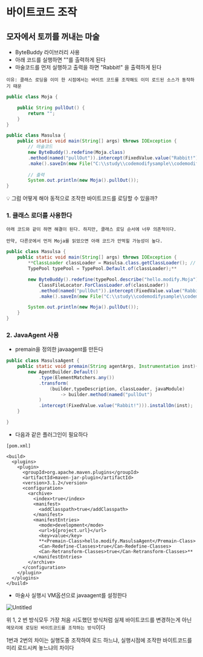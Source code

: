 # 바이트코드 조작

## 모자에서 토끼를 꺼내는 마술

- ByteBuddy 라이브러리 사용
- 아래 코드를 실행하면 ""를 출력하게 된다
- 마술코드를 먼저 실행하고 출력을 하면 "Rabbit!" 을 출력하게 된다

`이유: 클래스 로딩을 이미 한 시점에서는 바이트 코드를 조작해도 이미 로드된 소스가 동작하기 때문`

```java
public class Moja {

	public String pullOut() {
		return "";
	}
}

public class Masulsa {
	public static void main(String[] args) throws IOException {
		// 마술코드
		new ByteBuddy().redefine(Moja.class)
		.method(named("pullOut")).intercept(FixedValue.value("Rabbit!"))
		.make().saveIn(new File("C:\\study\\codemodifysample\\codemodifysample\\target\\classes"));
		
		// 출력
		System.out.println(new Moja().pullOut());
}
```

<aside>
💡 그럼 어떻게 해야 동적으로 조작한 바이트코드를 로딩할 수 있을까?

</aside>

### 1. 클래스 로더를 사용한다

`아래 코드와 같이 하면 해결이 된다. 하지만, 클래스 로딩 순서에 너무 의존적이다.`

`만약, 다른곳에서 먼저 Moja를 읽었으면 아래 코드가 안먹힐 가능성이 높다.`

```java
public class Masulsa {
	public static void main(String[] args) throws IOException {
		**ClassLoader classLoader = Masulsa.class.getClassLoader(); // 클래스로더 사용
		TypePool typePool = TypePool.Default.of(classLoader);**

		new ByteBuddy().redefine(typePool.describe("hello.modify.Moja").resolve(),
			ClassFileLocator.ForClassLoader.of(classLoader))
			.method(named("pullOut")).intercept(FixedValue.value("Rabbit!"))
			.make().saveIn(new File("C:\\study\\codemodifysample\\codemodifysample\\target\\classes"));

		System.out.println(new Moja().pullOut());
	}
}
```

### 2. JavaAgent 사용

- premain을 정의한 javaagent를 만든다

```java
public class MasulsaAgent {
	public static void premain(String agentArgs, Instrumentation inst){
		new AgentBuilder.Default()
			.type(ElementMatchers.any())
			.transform(
				(builder,typeDescription, classLoader, javaModule)
					-> builder.method(named("pullOut")
			)
			.intercept(FixedValue.value("Rabbit!"))).installOn(inst);
	}

}
```

- 다음과 같은 플러그인이 필요하다

```
[pom.xml]

<build>
  <plugins>
    <plugin>
      <groupId>org.apache.maven.plugins</groupId>
      <artifactId>maven-jar-plugin</artifactId>
      <version>3.1.2</version>
      <configuration>
        <archive>
          <index>true</index>
          <manifest>
            <addClasspath>true</addClasspath>
          </manifest>
          <manifestEntries>
            <mode>development</mode>
            <url>${project.url}</url>
            <key>value</key>
            **<Premain-Class>hello.modify.MasulsaAgent</Premain-Class>
            <Can-Redefine-Classes>true</Can-Redefine-Classes>
            <Can-Retransform-Classes>true</Can-Retransform-Classes>**
          </manifestEntries>
        </archive>
      </configuration>
    </plugin>
  </plugins>
</build>
```

- 마술사 실행시 VM옵션으로 javaagent를 설정한다

![Untitled](https://user-images.githubusercontent.com/46228593/142714428-638eaff7-083a-4988-be15-c2d94404d8a2.png)

위 1, 2 번 방식모두 가장 처음 시도했던 방식처럼 실제 바이트코드를 변경하는게 아닌 `메모리에 로딩된 바이트코드를 조작하는 방식`이다

1번과 2번의 차이는 실행도중 조작하여 로드 하느냐, 실행시점에 조작한 바이트코드를 미리 로드시켜 놓느냐의 차이다